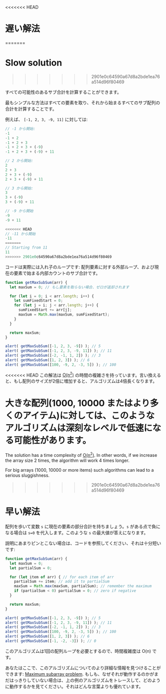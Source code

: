 <<<<<<< HEAD
# 遅い解法
=======
# Slow solution
>>>>>>> 2901e0c64590a67d8a2bde1ea76a514d96f80469

すべての可能性のあるサブ合計を計算することができます。

最もシンプルな方法はすべての要素を取り、それから始まるすべてのサブ配列の合計を計算することです。

例えば、 `[-1, 2, 3, -9, 11]` に対しては:

```js no-beautify
// -1 から開始:
-1
-1 + 2
-1 + 2 + 3
-1 + 2 + 3 + (-9)
-1 + 2 + 3 + (-9) + 11

// 2 から開始:
2
2 + 3
2 + 3 + (-9)
2 + 3 + (-9) + 11

// 3 から開始:
3
3 + (-9)
3 + (-9) + 11

// -9 から開始
-9
-9 + 11

<<<<<<< HEAD
// -11 から開始
-11
=======
// Starting from 11
11
>>>>>>> 2901e0c64590a67d8a2bde1ea76a514d96f80469
```

コードは実際には入れ子のループです: 配列要素に対する外部ループ、および現在の要素で始まる内部カウントのサブ合計です。

```js run
function getMaxSubSum(arr) {
  let maxSum = 0; // もし要素を取らない場合、ゼロが返却されます

  for (let i = 0; i < arr.length; i++) {
    let sumFixedStart = 0;
    for (let j = i; j < arr.length; j++) {
      sumFixedStart += arr[j];
      maxSum = Math.max(maxSum, sumFixedStart);
    }
  }

  return maxSum;
}

alert( getMaxSubSum([-1, 2, 3, -9]) ); // 5
alert( getMaxSubSum([-1, 2, 3, -9, 11]) ); // 11
alert( getMaxSubSum([-2, -1, 1, 2]) ); // 3
alert( getMaxSubSum([1, 2, 3]) ); // 6
alert( getMaxSubSum([100, -9, 2, -3, 5]) ); // 100
```

<<<<<<< HEAD
この解法は [O(n<sup>2</sup>)](https://en.wikipedia.org/wiki/Big_O_notation) の時間の複雑さを持っています。言い換えると、もし配列のサイズが2倍に増加すると、アルゴリズムは4倍長くなります。

大きな配列(1000, 10000 またはより多くのアイテム)に対しては、このようなアルゴリズムは深刻なレベルで低速になる可能性があります。
=======
The solution has a time complexity of [O(n<sup>2</sup>)](https://en.wikipedia.org/wiki/Big_O_notation). In other words, if we increase the array size 2 times, the algorithm will work 4 times longer.

For big arrays (1000, 10000 or more items) such algorithms can lead to a serious sluggishness.
>>>>>>> 2901e0c64590a67d8a2bde1ea76a514d96f80469

# 早い解法

配列を歩いて変数 `s` に現在の要素の部分合計を持ちましょう。`s` がある点で負になる場合は `s=0` を代入します。このような `s` の最大値が答えになります。

説明にあまりピンとこない場合は、コードを参照してください、それは十分短いです:

```js run demo
function getMaxSubSum(arr) {
  let maxSum = 0;
  let partialSum = 0;

  for (let item of arr) { // for each item of arr
    partialSum += item; // add it to partialSum
    maxSum = Math.max(maxSum, partialSum); // remember the maximum
    if (partialSum < 0) partialSum = 0; // zero if negative
  }

  return maxSum;
}

alert( getMaxSubSum([-1, 2, 3, -9]) ); // 5
alert( getMaxSubSum([-1, 2, 3, -9, 11]) ); // 11
alert( getMaxSubSum([-2, -1, 1, 2]) ); // 3
alert( getMaxSubSum([100, -9, 2, -3, 5]) ); // 100
alert( getMaxSubSum([1, 2, 3]) ); // 6
alert( getMaxSubSum([-1, -2, -3]) ); // 0
```

このアルゴリズムは1回の配列ループを必要とするので、時間複雑度は O(n) です。

あなたはここで、このアルゴリズムについてのより詳細な情報を見つけることができます: [Maximum subarray problem](http://en.wikipedia.org/wiki/Maximum_subarray_problem). もしも、なぜそれが動作するのかがまだはっきりしていない場合は、上の例のアルゴリズムをトレースして、どのように動作するかを見てください。それはどんな言葉よりも優れています。
